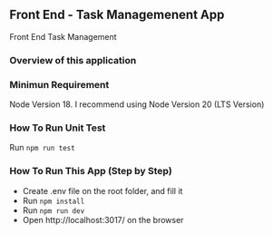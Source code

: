 ## Front End - Task Managemenent App
Front End Task Management

### Overview of this application

### Minimun Requirement
Node Version 18. I recommend using Node Version 20 (LTS Version)

### How To Run Unit Test
Run <code>npm run test</code>

### How To Run This App (Step by Step)
<ul>
  <li>Create .env file on the root folder, and fill it</li>
  <li>Run <code>npm install</code></li>
  <li>Run <code>npm run dev</code></li>
  <li>Open http://localhost:3017/ on the browser</li>
</ul>
